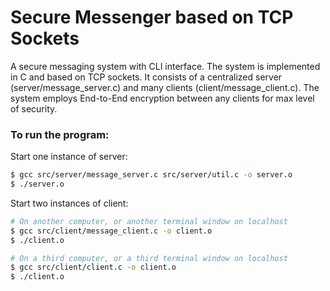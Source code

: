 # Secure Messenger based on TCP Sockets

A secure messaging system with CLI interface. The system is implemented in C and based on TCP sockets. It consists of a centralized server (server/message_server.c) and many clients (client/message_client.c). The system employs End-to-End encryption between any clients for max level of security.

### To run the program:

Start one instance of server:
```bash
$ gcc src/server/message_server.c src/server/util.c -o server.o 
$ ./server.o
```

Start two instances of client:
```bash
# On another computer, or another terminal window on localhost
$ gcc src/client/message_client.c -o client.o
$ ./client.o

# On a third computer, or a third terminal window on localhost
$ gcc src/client/client.c -o client.o
$ ./client.o
```
